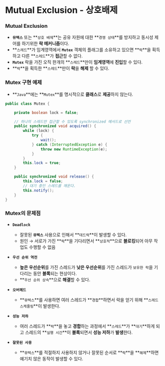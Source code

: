 # Mutual Exclusion - 상호배제
### Mutual Exclusion

- **`뮤텍스`** 또는 **`상호 배제`**는 공유 자원에 대한 **`경쟁 상태`**를 방지하고 동시성 제어를 하기위한 **락 메커니즘**이다.
- **`스레드`**가 임계영역에서 **`Mutex`** 객체의 플래그를 소유하고 있으면 **`락`**을 획득하고 다른 **`스레드`**가 **접근**할 수 없다.
- **`Mutex`** 락을 가진 오직 한개의 **`스레드`**만이 **임계영역**에 **진입**할 수 있다.
- **`락`**을 획득한 **`스레드`**만이 **락**을 **해제** 할 수 있다.

### Mutex 구현 예제

- **`Java`**에는 **`Mutex`**를 명시적으로 **클래스**로 **제공**하지 않는다.

```java
public class Mutex {

    private boolean lock = false;

    // 하나의 스레드만 접근할 수 있도록 synchronized 메서드로 선언
    public synchronized void acquired() {
        while (lock) {
            try {
                wait();
            } catch (InterruptedException e) {
                throw new RuntimeException(e);
            }
        }
        this.lock = true;
    }

    public synchronized void release() {
        this.lock = false;
        // 대기 중인 스레드를 깨운다.
        this.notify();
    }
}
```

### Mutex의 문제점

- **`Deadlock`**
    - 잘못된 **`뮤텍스`** 사용으로 인해서 **`데드락`**이 발생할 수 있다.
    - 원인 → 서로가 가진 **`락`**을 기다리면서 **`상호적`**으로 **블로킹**되어 아무 작업도 수행할 수 없음

- **`우선 순위 역전`**
    - **높은 우선순위**를 가진 스레드가 **낮은 우선순위**를 가진 스레드가 `보유한 락`을 기다리는 동안 **블록**되는 현상이다.
    - **`우선 순위 상속`**으로 **해결**할 수 있다.

- **`오버헤드`**
    - **`뮤텍스`**를 사용하면 여러 스레드가 **`경합`**하면서 락을 얻기 위해 **`스레드 스케줄링`**이 발생한다.

- **`성능 저하`**
    - 여러 스레드가 **`락`**을 놓고 **경합**하는 과정에서 **`스레드`**가 **`대기`**하게 되고 스레드의 **`실행 시간`**이 **블록**되면서 **성능 저하**가 **발생**한다.

- **`잘못된 사용`**
    - **`뮤텍스`**를 적절하지 사용하지 않거나 잘못된 순서로 **`락`**을 **`해제`**하면 예기치 않은 동작이 발생할 수 있다.
